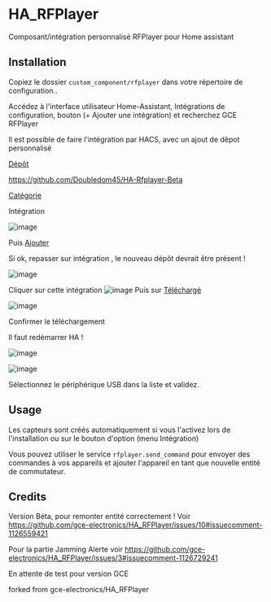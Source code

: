 # HA_RFPlayer

Composant/intégration personnalisé RFPlayer pour Home assistant

## Installation

Copiez le dossier `custom_component/rfplayer` dans votre répertoire de configuration..

Accédez à l'interface utilisateur Home-Assistant, Intégrations de configuration, bouton (+ Ajouter une intégration) et recherchez GCE RFPlayer

Il est possible de faire l'intégration par HACS, avec un ajout de dêpot personnalisé 

[Dépôt]()

https://github.com/Doubledom45/HA-Rfplayer-Beta

[Catégorie]()

Intégration

![image](https://user-images.githubusercontent.com/97252459/188452103-0324079f-eb49-4c52-bbda-b3310e009611.png)

Puis [Ajouter]()

Si ok, repasser sur intégration , le nouveau dépôt devrait être présent !

![image](https://user-images.githubusercontent.com/97252459/188453031-852a7f38-d30e-4d92-a6ee-c481b96b5ecf.png)

Cliquer sur cette intégration
![image](https://user-images.githubusercontent.com/97252459/188454437-978de582-358f-429e-9c47-bb82931d3ae0.png)
Puis sur [Téléchargé]()

![image](https://user-images.githubusercontent.com/97252459/188436474-e8deb12e-3760-4bf1-8c23-63ddcb65fcb4.png)

Confirmer le téléchargement

Il faut redémarrer HA !

![image](https://user-images.githubusercontent.com/97252459/188436987-437042ac-1a0b-49ad-961e-29ffee15c601.png)

![image](https://user-images.githubusercontent.com/97252459/188436881-a33c2a2c-b461-4c27-8219-9cbcc506c980.png)




Sélectionnez le périphérique USB dans la liste et validez.

## Usage

Les capteurs sont créés automatiquement si vous l'activez lors de l'installation ou sur le bouton d'option (menu Intégration)

Vous pouvez utiliser le service `rfplayer.send_command` pour envoyer des commandes à vos appareils et ajouter l'appareil en tant que nouvelle entité de commutateur.

## Credits
Version Béta, pour remonter entité correctement !
Voir https://github.com/gce-electronics/HA_RFPlayer/issues/10#issuecomment-1126559421

Pour la partie Jamming Alerte voir https://github.com/gce-electronics/HA_RFPlayer/issues/3#issuecomment-1126729241

En attente de test pour version GCE

forked from gce-electronics/HA_RFPlayer
